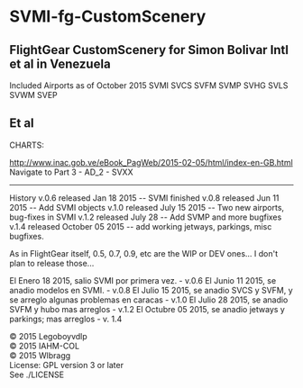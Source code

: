# SVMI-fg-CustomScenery
FlightGear CustomScenery for Simon Bolivar Intl et al in Venezuela
------------------------------------------------------------------
Included Airports as of October 2015
SVMI
SVCS
SVFM
SVMP
SVHG
SVLS
SVWM
SVEP

Et al
-----------------------------------------------------------------
CHARTS:

http://www.inac.gob.ve/eBook_PagWeb/2015-02-05/html/index-en-GB.html
Navigate to Part 3 - AD_2 - SVXX

-----------------------------------------------------------------
History
v.0.6 released Jan 18 2015 -- SVMI finished
v.0.8 released Jun 11 2015 -- Add SVMI objects
v.1.0 released July 15 2015 -- Two new airports, bug-fixes in SVMI
v.1.2 released July 28 -- Add SVMP and more bugfixes
v.1.4 released October 05 2015 -- add working jetways, parkings, misc bugfixes.

As in FlightGear itself, 0.5, 0.7, 0.9, etc are the WIP or DEV ones... I don't plan to release those...




El Enero 18 2015, salio SVMI por primera vez. - v.0.6
El Junio 11 2015, se anadio modelos en SVMI. - v.0.8
El Julio 15 2015, se anadio SVCS y SVFM, y se arreglo algunas problemas en caracas - v.1.0
El Julio 28 2015, se anadio SVFM y hubo mas arreglos - v.1.2
El Octubre 05 2015, se anadio jetways y parkings; mas arreglos - v. 1.4

:copyright: 2015 Legoboyvdlp <br>
:copyright: 2015 IAHM-COL <br>
:copyright: 2015 Wlbragg <br>
License: GPL version 3 or later <br>
See ./LICENSE
